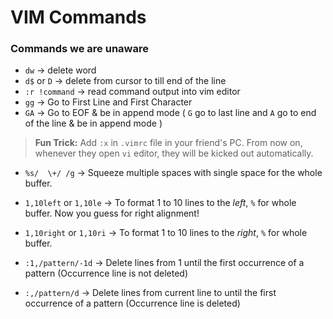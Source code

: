 # VIM Commands

### Commands we are unaware

 - `dw` -> delete word
 - `d$` or `D` -> delete from cursor to till end of the line
 - `:r !command` -> read command output into vim editor
 - `gg` -> Go to First Line and First Character
 - `GA` -> Go to EOF & be in append mode ( `G` go to last line and `A` go to end of the line & be in append mode )

> **Fun Trick:** Add `:x` in `.vimrc` file in your friend's PC. From now on, whenever they open `vi` editor, they will be kicked out automatically.  


 - `%s/  \+/ /g` -> Squeeze multiple spaces with single space for the whole buffer.
 - `1,10left` or `1,10le` -> To format 1 to 10 lines to the *left*, `%` for whole buffer. Now you guess for right alignment!
 - `1,10right` or `1,10ri` -> To format 1 to 10 lines to the *right*, `%` for whole buffer.

- `:1,/pattern/-1d` -> Delete lines from 1 until the first occurrence of a pattern (Occurrence line is not deleted)
- `:,/pattern/d` -> Delete lines from current line to until the first occurrence of a pattern (Occurrence line is deleted)


